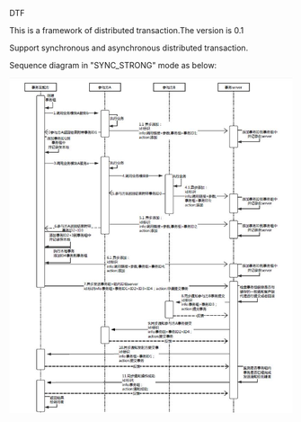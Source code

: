 DTF

This is a framework of distributed transaction.The version is 0.1

Support synchronous and asynchronous distributed transaction.

Sequence diagram in "SYNC_STRONG" mode as below: 

![Image discription](https://github.com/wgy8283335/dtf/blob/master/image/sync_strong.JPG)
